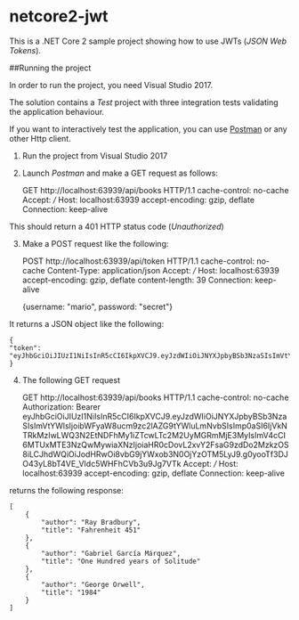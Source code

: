 # netcore2-jwt
This is a .NET Core 2 sample project showing how to use JWTs (_JSON Web Tokens_).


##Running the project

In order to run the project, you need Visual Studio 2017.

The solution contains a _Test_ project with three integration tests validating the application behaviour.

If you want to interactively test the application, you can use [Postman](https://www.getpostman.com/) or any other Http client.

1. Run the project from Visual Studio 2017
2. Launch _Postman_ and make a GET request as follows:

    GET http://localhost:63939/api/books HTTP/1.1
    cache-control: no-cache
    Accept: */*
    Host: localhost:63939
    accept-encoding: gzip, deflate
    Connection: keep-alive

This should return a 401 HTTP status code (_Unauthorized_)

3. Make a POST request like the following:

    POST http://localhost:63939/api/token HTTP/1.1
    cache-control: no-cache
    Content-Type: application/json
    Accept: */*
    Host: localhost:63939
    accept-encoding: gzip, deflate
    content-length: 39
    Connection: keep-alive
    
    {username: "mario", password: "secret"}


It returns a JSON object like the following:

    {
    "token": "eyJhbGciOiJIUzI1NiIsInR5cCI6IkpXVCJ9.eyJzdWIiOiJNYXJpbyBSb3NzaSIsImVtYWlsIjoibWFyaW8ucm9zc2lAZG9tYWluLmNvbSIsImp0aSI6IjVkNTRkMzIwLWQ3N2EtNDFhMy1iZTcwLTc2M2UyMGRmMjE3MyIsImV4cCI6MTUxMTE3NzQwMywiaXNzIjoiaHR0cDovL2xvY2FsaG9zdDo2MzkzOS8iLCJhdWQiOiJodHRwOi8vbG9jYWxob3N0OjYzOTM5LyJ9.g0yooTf3DJO43yL8bT4VE_VIdc5WHFhCVb3u9Jg7VTk"
    }

4. The following GET request

    GET http://localhost:63939/api/books HTTP/1.1
    cache-control: no-cache
    Authorization: Bearer eyJhbGciOiJIUzI1NiIsInR5cCI6IkpXVCJ9.eyJzdWIiOiJNYXJpbyBSb3NzaSIsImVtYWlsIjoibWFyaW8ucm9zc2lAZG9tYWluLmNvbSIsImp0aSI6IjVkNTRkMzIwLWQ3N2EtNDFhMy1iZTcwLTc2M2UyMGRmMjE3MyIsImV4cCI6MTUxMTE3NzQwMywiaXNzIjoiaHR0cDovL2xvY2FsaG9zdDo2MzkzOS8iLCJhdWQiOiJodHRwOi8vbG9jYWxob3N0OjYzOTM5LyJ9.g0yooTf3DJO43yL8bT4VE_VIdc5WHFhCVb3u9Jg7VTk
    Accept: */*
    Host: localhost:63939
    accept-encoding: gzip, deflate
    Connection: keep-alive

returns the following response:

	[
	    {
	        "author": "Ray Bradbury",
	        "title": "Fahrenheit 451"
	    },
	    {
	        "author": "Gabriel García Márquez",
	        "title": "One Hundred years of Solitude"
	    },
	    {
	        "author": "George Orwell",
	        "title": "1984"
	    }
	]


